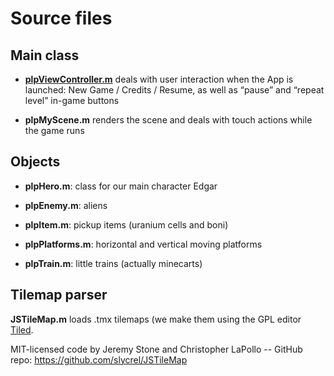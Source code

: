 # Source files

## Main class

* **[plpViewController.m](plpViewController.m)** deals with user interaction when the App is launched: New Game / Credits / Resume, as well as “pause” and “repeat level” in-game buttons

* **plpMyScene.m** renders the scene and deals with touch actions while the game runs

## Objects

* **plpHero.m**: class for our main character Edgar

* **plpEnemy.m**: aliens

* **plpItem.m**: pickup items (uranium cells and boni)

* **plpPlatforms.m**: horizontal and vertical moving platforms

* **plpTrain.m**: little trains (actually minecarts)

## Tilemap parser

**JSTileMap.m** loads .tmx tilemaps (we make them using the GPL editor [Tiled](http://www.mapeditor.org).

MIT-licensed code by Jeremy Stone and Christopher LaPollo -- GitHub repo: https://github.com/slycrel/JSTileMap